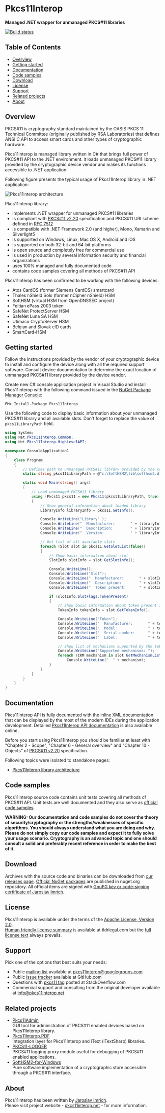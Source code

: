 Pkcs11Interop
=============
**Managed .NET wrapper for unmanaged PKCS#11 libraries**

[![Build status](https://ci.appveyor.com/api/projects/status/ksk9xtspv938q4n4?svg=true)](https://ci.appveyor.com/project/JaroslavImrich/pkcs11interop)

## Table of Contents

* [Overview](#overview)
* [Getting started](#getting-started)
* [Documentation](#documentation)
* [Code samples](#code-samples)
* [Download](#download)
* [License](#license)
* [Support](#support)
* [Related projects](#related-projects)
* [About](#about)

## Overview

PKCS#11 is cryptography standard maintained by the OASIS PKCS 11 Technical Committee (originally published by RSA Laboratories) that defines ANSI C API to access smart cards and other types of cryptographic hardware.

Pkcs11Interop is managed library written in C# that brings full power of PKCS#11 API to the .NET environment. It loads unmanaged PKCS#11 library provided by the cryptographic device vendor and makes its functions accessible to .NET application.

Following figure presents the typical usage of Pkcs11Interop library in .NET application:

![Pkcs11Interop architecture](doc/images/pkcs11interop-architecture-small.png?raw=true)

Pkcs11Interop library:

* implements .NET wrapper for unmanaged PKCS#11 libraries
* is compliant with [PKCS#11 v2.20](doc/rsa-pkcs11-2.20/) specification and PKCS#11 URI scheme defined in [RFC 7512](doc/pkcs11-uri-scheme)
* is compatible with .NET Framework 2.0 (and higher), Mono, Xamarin and Silverlight5
* is supported on Windows, Linux, Mac OS X, Android and iOS
* is supported on both 32-bit and 64-bit platforms
* is open source and completely free for commercial use
* is used in production by several information security and financial organizations
* uses 100% managed and fully documented code
* contains code samples covering all methods of PKCS#11 API

Pkcs11Interop has been confirmed to be working with the following devices:

* Atos CardOS (former Siemens CardOS) smartcard
* Thales nShield Solo (former nCipher nShield) HSM
* SoftHSM (virtual HSM from OpenDNSSEC project)
* Feitian ePass 2003 token
* SafeNet ProtectServer HSM
* SafeNet Luna SA HSM
* Utimaco CryptoServer HSM
* Belgian and Slovak eID cards
* SmartCard-HSM

## Getting started

Follow the instructions provided by the vendor of your cryptographic device to install and configure the device along with all the required support software. Consult device documentation to determine the exact location of unmanaged PKCS#11 library provided by the device vendor.

Create new C# console application project in Visual Studio and install Pkcs11Interop with the following command issued in the [NuGet Package Manager Console](http://docs.nuget.org/docs/start-here/using-the-package-manager-console):

```
PM> Install-Package Pkcs11Interop
```

Use the following code to display basic information about your unmanaged PKCS#11 library and all available slots. Don't forget to replace the value of `pkcs11LibraryPath` field.

```csharp
using System;
using Net.Pkcs11Interop.Common;
using Net.Pkcs11Interop.HighLevelAPI;

namespace ConsoleApplication1
{
    class Program
    {
        // Defines path to unmanaged PKCS#11 library provided by the cryptographic device vendor
        static string pkcs11LibraryPath = @"c:\SoftHSM2\lib\softhsm2.dll";

        static void Main(string[] args)
        {
            // Load unmanaged PKCS#11 library
            using (Pkcs11 pkcs11 = new Pkcs11(pkcs11LibraryPath, true))
            {
                // Show general information about loaded library
                LibraryInfo libraryInfo = pkcs11.GetInfo();

                Console.WriteLine("Library" );
                Console.WriteLine("  Manufacturer:       " + libraryInfo.ManufacturerId);
                Console.WriteLine("  Description:        " + libraryInfo.LibraryDescription);
                Console.WriteLine("  Version:            " + libraryInfo.LibraryVersion);

                // Get list of all available slots
                foreach (Slot slot in pkcs11.GetSlotList(false))
                {
                    // Show basic information about slot
                    SlotInfo slotInfo = slot.GetSlotInfo();

                    Console.WriteLine();
                    Console.WriteLine("Slot");
                    Console.WriteLine("  Manufacturer:       " + slotInfo.ManufacturerId);
                    Console.WriteLine("  Description:        " + slotInfo.SlotDescription);
                    Console.WriteLine("  Token present:      " + slotInfo.SlotFlags.TokenPresent);

                    if (slotInfo.SlotFlags.TokenPresent)
                    {
                        // Show basic information about token present in the slot
                        TokenInfo tokenInfo = slot.GetTokenInfo();

                        Console.WriteLine("Token");
                        Console.WriteLine("  Manufacturer:       " + tokenInfo.ManufacturerId);
                        Console.WriteLine("  Model:              " + tokenInfo.Model);
                        Console.WriteLine("  Serial number:      " + tokenInfo.SerialNumber);
                        Console.WriteLine("  Label:              " + tokenInfo.Label);

                        // Show list of mechanisms supported by the token
                        Console.WriteLine("Supported mechanisms: ");
                        foreach (CKM mechanism in slot.GetMechanismList())
                            Console.WriteLine("  " + mechanism);
                    }
                }
            }
        }
    }
}

```
## Documentation

Pkcs11Interop API is fully documented with the inline XML documentation that can be displayed by the most of the modern IDEs during the application development. Detailed [Pkcs11Interop API documentation](http://pkcs11interop.net/doc/) is also available online.

Before you start using Pkcs11Interop you should be familiar at least with "Chapter 2 - Scope", "Chapter 6 - General overview" and "Chapter 10 - Objects" of [PKCS#11 v2.20](doc/rsa-pkcs11-2.20/) specification.

Following topics were isolated to standalone pages:
* [Pkcs11Interop library architecture](doc/ARCHITECTURE.md)

## Code samples

Pkcs11Interop source code contains unit tests covering all methods of PKCS#11 API. Unit tests are well documented and they also serve as [official code samples](src/Pkcs11InteropTests/HighLevelAPI/).

**WARNING: Our documentation and code samples do not cover the theory of security/cryptography or the strengths/weaknesses of specific algorithms. You should always understand what you are doing and why. Please do not simply copy our code samples and expect it to fully solve your usage scenario. Cryptography is an advanced topic and one should consult a solid and preferably recent reference in order to make the best of it.**

## Download

Archives with the source code and binaries can be downloaded from [our releases page](https://github.com/Pkcs11Interop/Pkcs11Interop/releases/). [Official NuGet packages](https://www.nuget.org/packages/Pkcs11Interop/) are published in nuget.org repository. All official items are signed with [GnuPG key or code-signing certificate of Jaroslav Imrich](https://www.jimrich.sk/crypto/).

## License

Pkcs11Interop is available under the terms of the [Apache License, Version 2.0](http://www.apache.org/licenses/LICENSE-2.0).  
[Human friendly license summary](https://www.tldrlegal.com/l/apache2) is available at tldrlegal.com but the [full license text](LICENSE.md) always prevails.

## Support

Pick one of the options that best suits your needs:

* Public [mailing list](https://groups.google.com/d/forum/pkcs11interop) available at [pkcs11interop@googlegroups.com](mailto:pkcs11interop@googlegroups.com)
* Public [issue tracker](https://github.com/Pkcs11Interop/Pkcs11Interop/issues) available at GitHub.com
* Questions with [pkcs11 tag](http://stackoverflow.com/questions/tagged/pkcs11) posted at StackOverflow.com
* Commercial support and consulting from the original developer available at [info@pkcs11interop.net](mailto:info@pkcs11interop.net)

## Related projects

* [Pkcs11Admin](http://www.pkcs11admin.net/)  
  GUI tool for administration of PKCS#11 enabled devices based on Pkcs11Interop library.
* [Pkcs11Interop.PDF](http://pkcs11interop.net/extensions/pdf/)  
  Integration layer for Pkcs11Interop and iText (iTextSharp) libraries.
* [PKCS11-LOGGER](https://github.com/Pkcs11Interop/pkcs11-logger)  
  PKCS#11 logging proxy module useful for debugging of PKCS#11 enabled applications.
* [SoftHSM2-for-Windows](https://github.com/disig/SoftHSM2-for-Windows)  
  Pure software implementation of a cryptographic store accessible through a PKCS#11 interface.

## About

Pkcs11Interop has been written by [Jaroslav Imrich](http://www.jimrich.sk).  
Please visit project website - [pkcs11interop.net](http://www.pkcs11interop.net) - for more information.
